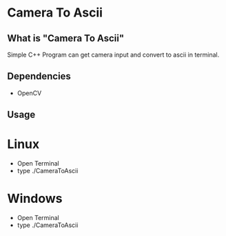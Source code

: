 # Camera To Ascii

## What is "Camera To Ascii"
Simple C++ Program can get camera input and convert to ascii in terminal.

## Dependencies
- OpenCV

## Usage
# Linux

- Open Terminal
- type ./CameraToAscii
  
# Windows
  
- Open Terminal
- type ./CameraToAscii
